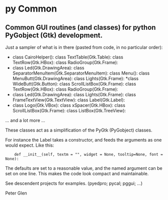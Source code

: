 # py Common

## Common GUI routines (and classes) for python PyGobject (Gtk) development.

 Just a sampler of what is in there (pasted from code, in no particular order):

  * class CairoHelper():
class TextTable(Gtk.Table):
class TextRow(Gtk.HBox):
class RadioGroup(Gtk.Frame):
 * class Led(Gtk.DrawingArea):
class SeparatorMenuItem(Gtk.SeparatorMenuItem):
class Menu():
class MenuButt(Gtk.DrawingArea):
class Lights(Gtk.Frame):
 *class WideButt(Gtk.Button):
class ScrollListBox(Gtk.Frame):
class TextRow(Gtk.HBox):
class RadioGroup(Gtk.Frame):
 * class Led(Gtk.DrawingArea):
class Lights(Gtk.Frame):
class FrameTextView(Gtk.TextView):
class Label(Gtk.Label):
 * class Logo(Gtk.VBox):
class xSpacer(Gtk.HBox):
class ScrollListBox(Gtk.Frame):
class ListBox(Gtk.TreeView):

 ... and a lot more ...

 These classes act as a simplification of the PyGtk (PyGobject) classes.

 For instance the Label takes a constructor, and feeds the arguments as
 one would expect. Like this:

        def __init__(self, textm = "", widget = None, tooltip=None, font = None):

 The defaults are set to a reasonable value, and the named argument can be
set on one line. This makes the code look compact and maintainable.

 See descendent projects for examples. (pyedpro; pycal; pggui; ...)

Peter Glen




